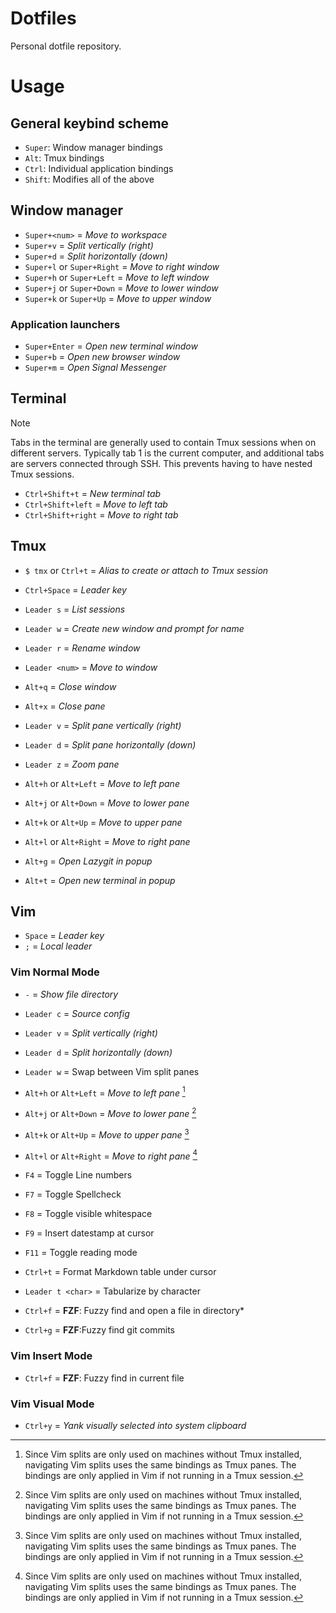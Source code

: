 # Dotfiles

Personal dotfile repository.

# Usage

## General keybind scheme

- `Super`: Window manager bindings
- `Alt`: Tmux bindings
- `Ctrl`: Individual application bindings
- `Shift`: Modifies all of the above

## Window manager

- `Super+<num>` = *Move to workspace <num>*
- `Super+v` = *Split vertically (right)*
- `Super+d` = *Split horizontally (down)*
- `Super+l` or `Super+Right` = *Move to right window*
- `Super+h` or `Super+Left` = *Move to left window*
- `Super+j` or `Super+Down` = *Move to lower window*
- `Super+k` or `Super+Up` = *Move to upper window*

### Application launchers

- `Super+Enter` = *Open new terminal window*
- `Super+b` = *Open new browser window*
- `Super+m` = *Open Signal Messenger*

## Terminal

> [!NOTE]
> Tabs in the terminal are generally used to contain Tmux sessions when on different servers. Typically tab 1 is the current computer, and additional tabs are servers connected through SSH. This prevents having to have nested Tmux sessions.

- `Ctrl+Shift+t` = *New terminal tab*
- `Ctrl+Shift+left` = *Move to left tab*
- `Ctrl+Shift+right` = *Move to right tab*

## Tmux

- `$ tmx` or `Ctrl+t` = *Alias to create or attach to Tmux session*
- `Ctrl+Space` = *Leader key*
- `Leader s` = *List sessions*
- `Leader w` = *Create new window and prompt for name*
- `Leader r` = *Rename window*
- `Leader <num>` = *Move to window <num>*
- `Alt+q` = *Close window*

- `Alt+x` = *Close pane*
- `Leader v` = *Split pane vertically (right)*
- `Leader d` = *Split pane horizontally (down)*
- `Leader z` = *Zoom pane*
- `Alt+h` or `Alt+Left` = *Move to left pane*
- `Alt+j` or `Alt+Down` = *Move to lower pane*
- `Alt+k` or `Alt+Up` = *Move to upper pane*
- `Alt+l` or `Alt+Right` = *Move to right pane*

- `Alt+g` = *Open Lazygit in popup*
- `Alt+t` = *Open new terminal in popup*

## Vim

- `Space` = *Leader key*
- `;` = *Local leader*

### Vim Normal Mode

- `-` = *Show file directory*
- `Leader c` = *Source config*

- `Leader v` = *Split vertically (right)*
- `Leader d` = *Split horizontally (down)*
- `Leader w` = Swap between Vim split panes
- `Alt+h` or `Alt+Left` = *Move to left pane* [^1]
- `Alt+j` or `Alt+Down` = *Move to lower pane* [^1]
- `Alt+k` or `Alt+Up` = *Move to upper pane* [^1]
- `Alt+l` or `Alt+Right` = *Move to right pane* [^1]
 
- `F4` = Toggle Line numbers
- `F7` = Toggle Spellcheck
- `F8` = Toggle visible whitespace
- `F9` = Insert datestamp at cursor
- `F11` = Toggle reading mode

- `Ctrl+t` = Format Markdown table under cursor
- `Leader t <char>` = Tabularize by character

- `Ctrl+f` = **FZF**: Fuzzy find and open a file in directory*
- `Ctrl+g` = **FZF**:Fuzzy find git commits
 
### Vim Insert Mode

- `Ctrl+f` = **FZF**: Fuzzy find in current file

### Vim Visual Mode

- `Ctrl+y` = *Yank visually selected into system clipboard*

[^1]: Since Vim splits are only used on machines without Tmux installed, navigating Vim splits uses the same bindings as Tmux panes. The bindings are only applied in Vim if not running in a Tmux session.
 
